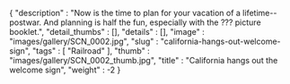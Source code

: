 {
  "description" : "Now is the time to plan for your vacation of a lifetime--postwar. And planning is half the fun, especially with the ??? picture booklet.",
  "detail_thumbs" : [],
  "details" : [],
  "image" : "images/gallery/SCN_0002.jpg",
  "slug" : "california-hangs-out-welcome-sign",
  "tags" : [
              "Railroad"
            ],
  "thumb" : "images/gallery/SCN_0002_thumb.jpg",
  "title" : "California hangs out the welcome sign",
  "weight" : -2
}
